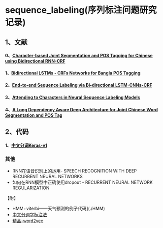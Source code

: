 # sequence_labeling(序列标注问题研究记录)

## 1、文献

####  0、[Character-based Joint Segmentation and POS Tagging for Chinese using Bidirectional RNN-CRF](./papper/0/0.md)

#### 1、[Bidirectional LSTMs - CRFs Networks for Bangla POS Tagging](./papper/1/1.md)

#### 2、[End-to-end Sequence Labeling via Bi-directional LSTM-CNNs-CRF ](./papper/2/2.md)

#### 3、[Attending to Characters in Neural Sequence Labeling Models](./papper/3/3.md)

#### 4、[A Long Dependency Aware Deep Architecture for Joint Chinese Word Segmentation and POS Tag](./papper/4/4.md)

## 2、代码

#### 1、[中文分词Keras-v1](codes/cws/cws_v1.ipynb)



### 其他

- RNN在语音识别上的运用- SPEECH RECOGNITION WITH DEEP RECURRENT NEURAL NETWORKS
- 如何在RNN模型中正确使用dropout - RECURRENT NEURAL NETWORK REGULARIZATION

【附】

- HMM+viterbi——天气预测的例子代码](./HMM)
- [中文分词字标注法](./pdf/中文分词入门之字标注法.pdf)
- [精品-word2vec](./pdf/word2vec.pdf)


